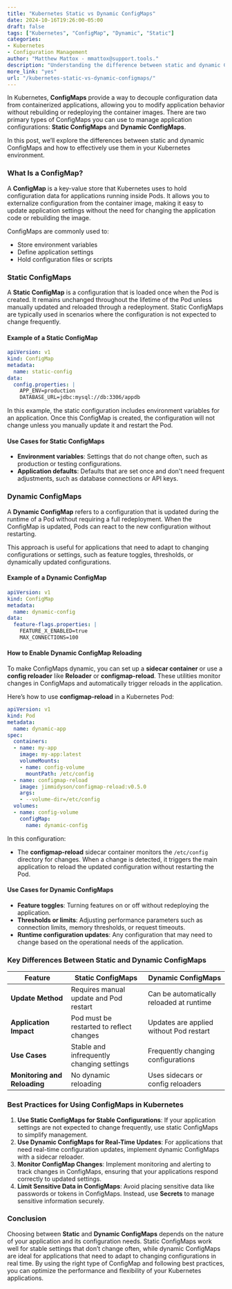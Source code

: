 ```yaml
---
title: "Kubernetes Static vs Dynamic ConfigMaps"  
date: 2024-10-16T19:26:00-05:00  
draft: false  
tags: ["Kubernetes", "ConfigMap", "Dynamic", "Static"]  
categories:  
- Kubernetes  
- Configuration Management  
author: "Matthew Mattox - mmattox@support.tools."  
description: "Understanding the difference between static and dynamic ConfigMaps in Kubernetes and how to use them effectively for managing application configurations."  
more_link: "yes"  
url: "/kubernetes-static-vs-dynamic-configmaps/"  
---
```


In Kubernetes, **ConfigMaps** provide a way to decouple configuration data from containerized applications, allowing you to modify application behavior without rebuilding or redeploying the container images. There are two primary types of ConfigMaps you can use to manage application configurations: **Static ConfigMaps** and **Dynamic ConfigMaps**.

In this post, we’ll explore the differences between static and dynamic ConfigMaps and how to effectively use them in your Kubernetes environment.

<!--more-->

### What Is a ConfigMap?

A **ConfigMap** is a key-value store that Kubernetes uses to hold configuration data for applications running inside Pods. It allows you to externalize configuration from the container image, making it easy to update application settings without the need for changing the application code or rebuilding the image.

ConfigMaps are commonly used to:

- Store environment variables
- Define application settings
- Hold configuration files or scripts

### Static ConfigMaps

A **Static ConfigMap** is a configuration that is loaded once when the Pod is created. It remains unchanged throughout the lifetime of the Pod unless manually updated and reloaded through a redeployment. Static ConfigMaps are typically used in scenarios where the configuration is not expected to change frequently.

#### Example of a Static ConfigMap

```yaml
apiVersion: v1
kind: ConfigMap
metadata:
  name: static-config
data:
  config.properties: |
    APP_ENV=production
    DATABASE_URL=jdbc:mysql://db:3306/appdb
```

In this example, the static configuration includes environment variables for an application. Once this ConfigMap is created, the configuration will not change unless you manually update it and restart the Pod.

#### Use Cases for Static ConfigMaps

- **Environment variables**: Settings that do not change often, such as production or testing configurations.
- **Application defaults**: Defaults that are set once and don't need frequent adjustments, such as database connections or API keys.

### Dynamic ConfigMaps

A **Dynamic ConfigMap** refers to a configuration that is updated during the runtime of a Pod without requiring a full redeployment. When the ConfigMap is updated, Pods can react to the new configuration without restarting.

This approach is useful for applications that need to adapt to changing configurations or settings, such as feature toggles, thresholds, or dynamically updated configurations.

#### Example of a Dynamic ConfigMap

```yaml
apiVersion: v1
kind: ConfigMap
metadata:
  name: dynamic-config
data:
  feature-flags.properties: |
    FEATURE_X_ENABLED=true
    MAX_CONNECTIONS=100
```

#### How to Enable Dynamic ConfigMap Reloading

To make ConfigMaps dynamic, you can set up a **sidecar container** or use a **config reloader** like **Reloader** or **configmap-reload**. These utilities monitor changes in ConfigMaps and automatically trigger reloads in the application.

Here’s how to use **configmap-reload** in a Kubernetes Pod:

```yaml
apiVersion: v1
kind: Pod
metadata:
  name: dynamic-app
spec:
  containers:
  - name: my-app
    image: my-app:latest
    volumeMounts:
    - name: config-volume
      mountPath: /etc/config
  - name: configmap-reload
    image: jimmidyson/configmap-reload:v0.5.0
    args:
    - --volume-dir=/etc/config
  volumes:
  - name: config-volume
    configMap:
      name: dynamic-config
```

In this configuration:

- The **configmap-reload** sidecar container monitors the `/etc/config` directory for changes. When a change is detected, it triggers the main application to reload the updated configuration without restarting the Pod.

#### Use Cases for Dynamic ConfigMaps

- **Feature toggles**: Turning features on or off without redeploying the application.
- **Thresholds or limits**: Adjusting performance parameters such as connection limits, memory thresholds, or request timeouts.
- **Runtime configuration updates**: Any configuration that may need to change based on the operational needs of the application.

### Key Differences Between Static and Dynamic ConfigMaps

| **Feature**                 | **Static ConfigMaps**                    | **Dynamic ConfigMaps**                  |
|-----------------------------|------------------------------------------|-----------------------------------------|
| **Update Method**            | Requires manual update and Pod restart   | Can be automatically reloaded at runtime|
| **Application Impact**       | Pod must be restarted to reflect changes | Updates are applied without Pod restart |
| **Use Cases**                | Stable and infrequently changing settings| Frequently changing configurations      |
| **Monitoring and Reloading** | No dynamic reloading                     | Uses sidecars or config reloaders       |

### Best Practices for Using ConfigMaps in Kubernetes

1. **Use Static ConfigMaps for Stable Configurations**: If your application settings are not expected to change frequently, use static ConfigMaps to simplify management.
2. **Use Dynamic ConfigMaps for Real-Time Updates**: For applications that need real-time configuration updates, implement dynamic ConfigMaps with a sidecar reloader.
3. **Monitor ConfigMap Changes**: Implement monitoring and alerting to track changes in ConfigMaps, ensuring that your applications respond correctly to updated settings.
4. **Limit Sensitive Data in ConfigMaps**: Avoid placing sensitive data like passwords or tokens in ConfigMaps. Instead, use **Secrets** to manage sensitive information securely.

### Conclusion

Choosing between **Static** and **Dynamic ConfigMaps** depends on the nature of your application and its configuration needs. Static ConfigMaps work well for stable settings that don’t change often, while dynamic ConfigMaps are ideal for applications that need to adapt to changing configurations in real time. By using the right type of ConfigMap and following best practices, you can optimize the performance and flexibility of your Kubernetes applications.
